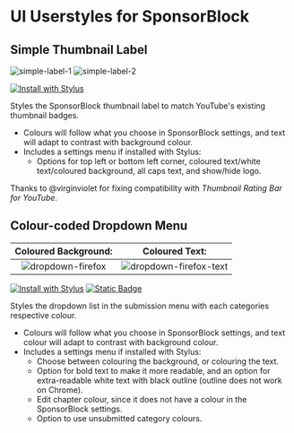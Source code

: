 # UI Userstyles for SponsorBlock
## **Simple Thumbnail Label**

![simple-label-1](https://user-images.githubusercontent.com/19298861/240079610-85643aa4-a7f7-4132-b16d-79f005dfd25c.jpg)
![simple-label-2](https://user-images.githubusercontent.com/19298861/240079614-019c0ab6-542d-4fef-87fd-7974ec8dffc2.jpg)

[![Install with Stylus](https://custom-icon-badges.demolab.com/badge/Install%20with_Stylus-00adad.svg?logo=stylususercss)](https://gist.github.com/jiraph/e60d0a7ae7071f1f4ef060948d50a9a1/raw/sponsorblock.simplethumbnaillabels.user.css)
 
Styles the SponsorBlock thumbnail label to match YouTube's existing thumbnail badges. 
- Colours will follow what you choose in SponsorBlock settings, and text will adapt to contrast with background colour. 
- Includes a settings menu if installed with Stylus: 
  - Options for top left or bottom left corner, coloured text/white text/coloured background, all caps text, and show/hide logo.

Thanks to @virginviolet for fixing compatibility with *Thumbnail Rating Bar for YouTube*.

## **Colour-coded Dropdown Menu**  

| **Coloured Background:** |  **Coloured Text:** |
| :-: | :-: |
| ![dropdown-firefox](https://user-images.githubusercontent.com/19298861/240079154-93f6a229-78ff-43c1-909e-7feb8c4033fa.png)|![dropdown-firefox-text](https://user-images.githubusercontent.com/19298861/280434320-399f1bce-8d60-4d0e-845a-8f8aeb363912.png)|

[![Install with Stylus](https://custom-icon-badges.demolab.com/badge/Install%20with_Stylus-00adad.svg?logo=stylususercss)](https://gist.github.com/jiraph/e60d0a7ae7071f1f4ef060948d50a9a1/raw/sponsorblock.colorcodeddropdown.user.css)  [![Static Badge](https://img.shields.io/badge/Install_Userscript-444?logo=tampermonkey)](https://gist.github.com/jiraph/e60d0a7ae7071f1f4ef060948d50a9a1/raw/sponsorblock.colorcodeddropdown.user.js)

Styles the dropdown list in the submission menu with each categories respective colour.
- Colours will follow what you choose in SponsorBlock settings, and text colour will adapt to contrast with background colour. 
- Includes a settings menu if installed with Stylus:  
  - Choose between colouring the background, or colouring the text.
  - Option for bold text to make it more readable, and an option for extra-readable white text with black outline (outline does not work on Chrome).
  - Edit chapter colour, since it does not have a colour in the SponsorBlock settings.
  - Option to use unsubmitted category colours.
